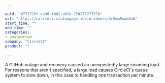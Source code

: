 ```yaml
---

uuid: "4772729f-ea38-48d2-a62e-25d27727757b"
url: "https://circleci.statuspage.io/incidents/hr0mm9xmm3x6"
start_time: ""
end_time: ""
categories:
- postmortem
company: "CircleCI"
product: ""

---
```


A GitHub outage and recovery caused an unexpectedly large incoming load. For reasons that aren't specified, a large load causes CircleCI's queue system to slow down, in this case to handling one transaction per minute.
